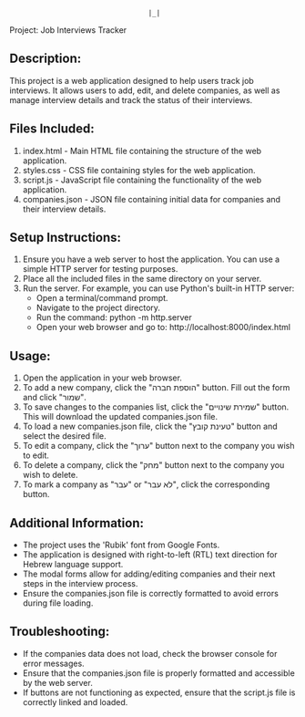                                       |_|                     
                                        
Project: Job Interviews Tracker

Description:
------------
This project is a web application designed to help users track job interviews. It allows users to add, edit, and delete companies, as well as manage interview details and track the status of their interviews.

Files Included:
---------------
1. index.html       - Main HTML file containing the structure of the web application.
2. styles.css       - CSS file containing styles for the web application.
3. script.js        - JavaScript file containing the functionality of the web application.
4. companies.json   - JSON file containing initial data for companies and their interview details.

Setup Instructions:
-------------------
1. Ensure you have a web server to host the application. You can use a simple HTTP server for testing purposes.
2. Place all the included files in the same directory on your server.
3. Run the server. For example, you can use Python's built-in HTTP server:
   - Open a terminal/command prompt.
   - Navigate to the project directory.
   - Run the command: python -m http.server
   - Open your web browser and go to: http://localhost:8000/index.html

Usage:
------
1. Open the application in your web browser.
2. To add a new company, click the "הוספת חברה" button. Fill out the form and click "שמור".
3. To save changes to the companies list, click the "שמירת שינויים" button. This will download the updated companies.json file.
4. To load a new companies.json file, click the "טעינת קובץ" button and select the desired file.
5. To edit a company, click the "ערוך" button next to the company you wish to edit.
6. To delete a company, click the "מחק" button next to the company you wish to delete.
7. To mark a company as "עבר" or "לא עבר", click the corresponding button.

Additional Information:
-----------------------
- The project uses the 'Rubik' font from Google Fonts.
- The application is designed with right-to-left (RTL) text direction for Hebrew language support.
- The modal forms allow for adding/editing companies and their next steps in the interview process.
- Ensure the companies.json file is correctly formatted to avoid errors during file loading.

Troubleshooting:
----------------
- If the companies data does not load, check the browser console for error messages.
- Ensure that the companies.json file is properly formatted and accessible by the web server.
- If buttons are not functioning as expected, ensure that the script.js file is correctly linked and loaded.
